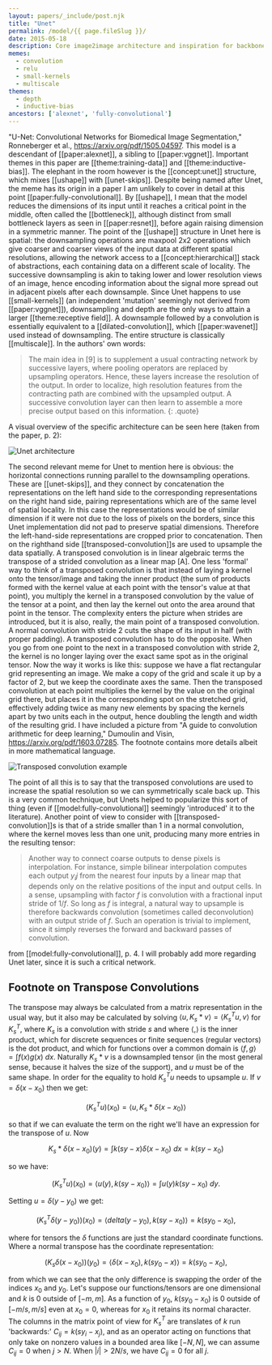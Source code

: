 ```yaml
---
layout: papers/_include/post.njk
title: "Unet"
permalink: /model/{{ page.fileSlug }}/
date: 2015-05-18
description: Core image2image architecture and inspiration for backbone net in early diffusion models
memes:
  - convolution
  - relu
  - small-kernels
  - multiscale
themes:
  - depth
  - inductive-bias
ancestors: ['alexnet', 'fully-convolutional']
---
```


"U-Net: Convolutional Networks for Biomedical Image Segmentation," Ronneberger et al., https://arxiv.org/pdf/1505.04597. This model is a descendant of [[paper:alexnet]], a sibling to [[paper:vggnet]]. Important themes in this paper are [[theme:training-data]] and [[theme:inductive-bias]]. The elephant in the room however is the [[concept:unet]] structure, which mixes [[ushape]] with [[unet-skips]]. Despite being named after Unet, the meme has its origin in a paper I am unlikely to cover in detail at this point [[paper:fully-convolutional]]. By [[ushape]], I mean that the model reduces the dimensions of its input until it reaches a critical point in the middle, often called the [[bottleneck]], although distinct from small bottleneck layers as seen in [[paper:resnet]], before again raising dimension in a symmetric manner. The point of the [[ushape]] structure in Unet here is spatial: the downsampling operations are maxpool 2x2 operations which give coarser and coarser views of the input data at different spatial resolutions, allowing the network access to a [[concept:hierarchical]] stack of abstractions, each containing data on a different scale of locality. The successive downsampling is akin to taking lower and lower resolution views of an image, hence encoding information about the signal more spread out in adjacent pixels after each downsample. Since Unet happens to use [[small-kernels]] (an independent 'mutation' seemingly not derived from [[paper:vggnet]]), downsampling and depth are the only ways to attain a larger [[theme:receptive field]]. A downsample followed by a convolution is essentially equivalent to a [[dilated-convolution]], which [[paper:wavenet]] used instead of downsampling. The entire structure is classically [[multiscale]]. In the authors' own  words:

> The main idea in [9] is to supplement a usual contracting network by successive layers, where pooling operators are replaced by upsampling operators. Hence, these layers increase the resolution of the output. In order to localize, high resolution features from the contracting path are combined with the upsampled output. A successive convolution layer can then learn to assemble a more precise output based on this information.
{: .quote}

A visual overview of the specific architecture can be seen here (taken from the paper, p. 2):

![Unet architecture](/images/unet-architecture.png)

The second relevant meme for Unet to mention here is obvious: the horizontal connections running parallel to the downsampling operations. These are [[unet-skips]], and they connect by concatenation the representations on the left hand side to the corresponding representations on the right hand side, pairing representations which are of the same level of spatial locality. In this case the representations would be of similar dimension if it were not due to the loss of pixels on the borders, since this Unet implementation did not pad to preserve spatial dimensions. Therefore the left-hand-side representations are cropped prior to concatenation. Then on the righthand side [[transposed-convolution]]s are used to upsample the data spatially. A transposed convolution is in linear algebraic terms the transpose of a strided convolution as a linear map [A]. One less 'formal' way to think of a transposed convolution is that instead of laying a kernel onto the tensor/image and taking the inner product (the sum of products formed with the kernel value at each point with the tensor's value at that point), you multiply the kernel in a transposed convolution by the value of the tensor at a point, and then lay the kernel out onto the area around that point in the tensor. The complexity enters the picture when strides are introduced, but it is also, really, the main point of a transposed convolution. A normal convolution with stride $2$ cuts the shape of its input in half (with proper padding). A transposed convolution has to do the opposite. When you go from one point to the next in a transposed convolution with stride $2$, the kernel is no longer laying over the exact same spot as in the original tensor. Now the way it works is like this: suppose we have a flat rectangular grid representing an image. We make a copy of the grid and scale it up by a factor of $2$, but we keep the coordinate axes the same. Then the transposed convolution at each point multiplies the kernel by the value on the original grid there, but places it in the corresponding spot on the stretched grid, effectively adding twice as many new elements by spacing the kernels apart by two units each in the output, hence doubling the length and width of the resulting grid. I have included a picture from "A guide to convolution arithmetic for deep learning," Dumoulin and Visin, https://arxiv.org/pdf/1603.07285. The footnote contains more details albeit in more mathematical language. 

![Transposed convolution example](/images/transposed-convolution.png)

The point of all this is to say that the transposed convolutions are used to increase the spatial resolution so we can symmetrically scale back up. This is a very common technique, but Unets helped to popularize this sort of thing (even if [[model:fully-convolutional]] seemingly 'introduced' it to the literature). Another point of view to consider with [[transposed-convolution]]s is that of a stride smaller than $1$ in a normal convolution, where the kernel moves less than one unit, producing many more entries in the resulting tensor: 

>Another way to connect coarse outputs to dense pixels is interpolation. For instance, simple bilinear interpolation computes each output $y_ij$ from the nearest four inputs by a linear map that depends only on the relative positions of the input and output cells. In a sense, upsampling with factor $f$ is convolution with a fractional input stride of $1/f$. So long as $f$ is integral, a natural way to upsample is therefore backwards convolution (sometimes called deconvolution) with an output stride of $f$. Such an operation is trivial to implement, since it simply reverses the forward and backward passes of convolution. 

from [[model:fully-convolutional]], p. 4. I will probably add more regarding Unet later, since it is such a critical network.

## Footnote on Transpose Convolutions

The transpose may always be calculated from a matrix representation in the usual way, but it also may be calculated by solving $\langle u, K_s * v \rangle = \langle K_s^T u, v \rangle$ for $K_s^T$, where $K_s$ is a convolution with stride $s$ and where $\langle , \rangle$ is the inner product, which for discrete sequences or finite sequences (regular vectors) is the dot product, and which for functions over a common domain is $\langle f, g \rangle = \int f(x)g(x) \ dx$. Naturally $K_s * v$ is a downsampled tensor (in the most general sense, because it halves the size of the support), and $u$ must be of the same shape. In order for the equality to hold $K_s^T u$ needs to upsample $u$. If $v = \delta(x - x_0)$ then we get: 

$$(K_s^T u)(x_0) = \langle u, K_s * \delta(x-x_0) \rangle$$ 

so that if we can evaluate the term on the right we'll have an expression for the transpose of $u$. Now 

$$K_s * \delta(x-x_0) (y) = \int k(sy - x)\delta(x-x_0) \ dx = k(sy - x_0)$$ 

so we have:

$$(K_s^T u)(x_0) = \langle u(y), k(sy - x_0) \rangle = \int u(y) k(sy - x_0) \ dy. $$

Setting $u = \delta(y-y_0)$ we get:

$$(K_s^T \delta(y-y_0))(x_0) = \langle delta(y-y_0), k(sy - x_0) \rangle = k(sy_0 - x_0), $$

where for tensors the $\delta$ functions are just the standard coordinate functions. Where a normal transpose has the coordinate representation: 

$$(K_s \delta(x-x_0))(y_0) = \langle \delta(x-x_0), k(sy_0 - x) \rangle = k(sy_0 - x_0),$$ 

from which we can see that the only difference is swapping the order of the indices $x_0$ and $y_0$. Let's suppose our functions/tensors are one dimensional and $k$ is $0$ outside of $[-m, m]$. As a function of $y_0$, $k(sy_0 - x_0)$ is $0$ outside of $[-m/s, m/s]$ even at $x_0 = 0$, whereas for $x_0$ it retains its normal character. The columns in the matrix point of view for $K_s^T$ are translates of $k$ run 'backwards:' $C_{ij} = k(sy_i - x_j)$, and as an operator acting on functions that only take on nonzero values in a bounded area like $[-N, N]$, we can assume $C_{ij} = 0$ when $j > N$. When $|i| > 2N/s$, we have $C_{ij} = 0$ for all $j$. 

